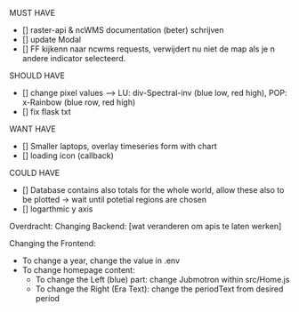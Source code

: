 MUST HAVE
- [] raster-api & ncWMS documentation (beter) schrijven 
- [] update Modal
- [] FF kijkenn naar ncwms requests, verwijdert nu niet de map als je n andere indicator selecteerd.

SHOULD HAVE
- [] change pixel values --> LU: div-Spectral-inv (blue low, red high), POP: x-Rainbow (blue row, red high)
- [] fix flask txt

WANT HAVE
- [] Smaller laptops, overlay timeseries  form with chart
- [] loading icon (callback)


COULD HAVE
- [] Database contains also totals for the whole world, allow these also to be plotted -> wait until potetial regions are chosen
- [] logarthmic y axis


Overdracht:
Changing Backend:
[wat veranderen om apis te laten werken]

Changing the Frontend:
- To change a year, change the value in .env
- To change homepage content:
    - To change the Left (blue) part: change Jubmotron within src/Home.js 
    - To change the Right (Era Text): change the periodText from desired period 